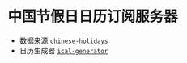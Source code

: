 # 中国节假日日历订阅服务器

- 数据来源 [`chinese-holidays`](https://github.com/bastengao/chinese-holidays-node#readme)
- 日历生成器 [`ical-generator`](https://github.com/sebbo2002/ical-generator)